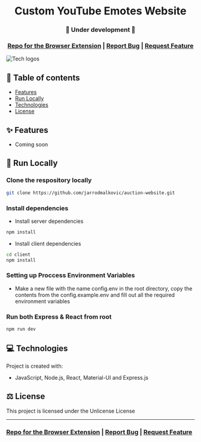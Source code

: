 <h1 align="center">Custom YouTube Emotes Website</h1>

<h3 align="center">🚧 Under development 🚧</h3>

<h3 align="center">
  <a href="https://github.com/jarrodmalkovic/yt-emotes-extension">Repo for the Browser Extension</a> |
  <a href="https://github.com/jarrodmalkovic/yt-emotes-website/issues">Report Bug</a> |
  <a href="https://github.com/jarrodmalkovic/yt-emotes-website/issues">Request Feature</a> 
</h3>

![Tech logos](https://i.ibb.co/MC2Yy3s/tech-info-yt-emotes-website.png)

## 📝 Table of contents

- [Features](#-features)
- [Run Locally](#-run-locally)
- [Technologies](#-technologies)
- [License](#-license)

## ✨ Features

- Coming soon

## 🚀 Run Locally


### Clone the respository locally

```bash
git clone https://github.com/jarrodmalkovic/auction-website.git
```

### Install dependencies

- Install server dependencies

```bash
npm install
```

- Install client dependencies

```bash
cd client
npm install
```

### Setting up Proccess Environment Variables

- Make a new file with the name config.env in the root directory, copy the contents from the config.example.env and fill out all the required environment variables

### Run both Express & React from root

```bash
npm run dev
```

## 💻 Technologies

Project is created with:

- JavaScript, Node.js, React, Material-UI and Express.js

## ⚖️ License

This project is licensed under the Unlicense License


<hr>

<h3>
  <a href="https://github.com/jarrodmalkovic/yt-emotes-extension">Repo for the Browser Extension</a> |
  <a href="https://github.com/jarrodmalkovic/yt-emotes-website/issues">Report Bug</a> |
  <a href="https://github.com/jarrodmalkovic/yt-emotes-website/issues">Request Feature</a> 
</h3>
